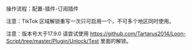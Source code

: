 操作流程：配置-插件-订阅插件

注意：TikTok 区域解锁重写一次只可启用一个，不可多个地区同时使用。

注意：版本号大于17.9.0 请尝试使用 https://github.com/Tartarus2014/Loon-Script/tree/master/Plugin/Unlock/Test 里面的解锁。
